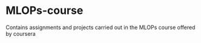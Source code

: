 # MLOPs-course
Contains assignments and projects carried out in the MLOPs course offered by coursera

